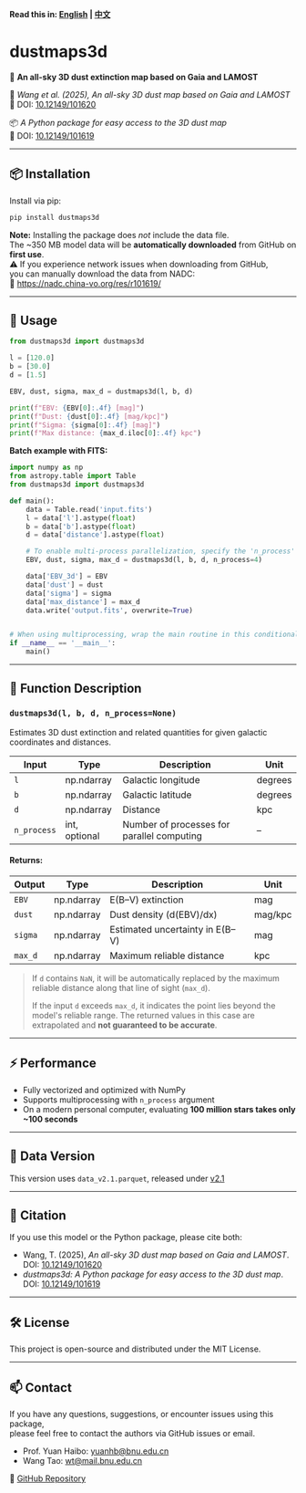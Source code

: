 **Read this in: [English](README.md) | [中文](README.zh-CN.md)**


# dustmaps3d

🌌 **An all-sky 3D dust extinction map based on Gaia and LAMOST**

📄 *Wang et al. (2025),* *An all-sky 3D dust map based on Gaia and LAMOST*  
📌 DOI: [10.12149/101620](https://doi.org/10.12149/101620)

📦 *A Python package for easy access to the 3D dust map*  
📌 DOI: [10.12149/101619](https://nadc.china-vo.org/res/r101619/)

---

## 📦 Installation

Install via pip:

```bash
pip install dustmaps3d
```

**Note:** Installing the package does *not* include the data file.  
The ~350 MB model data will be **automatically downloaded** from GitHub on **first use**.  
⚠️ If you experience network issues when downloading from GitHub,  
you can manually download the data from NADC:  
🔗 https://nadc.china-vo.org/res/r101619/

---

## 🚀 Usage

```python
from dustmaps3d import dustmaps3d

l = [120.0]
b = [30.0]
d = [1.5]

EBV, dust, sigma, max_d = dustmaps3d(l, b, d)

print(f"EBV: {EBV[0]:.4f} [mag]")
print(f"Dust: {dust[0]:.4f} [mag/kpc]")
print(f"Sigma: {sigma[0]:.4f} [mag]")
print(f"Max distance: {max_d.iloc[0]:.4f} kpc")

```

**Batch example with FITS:**

```python
import numpy as np
from astropy.table import Table
from dustmaps3d import dustmaps3d

def main():
    data = Table.read('input.fits')   
    l = data['l'].astype(float)
    b = data['b'].astype(float)
    d = data['distance'].astype(float)

    # To enable multi-process parallelization, specify the 'n_process' parameter with the desired number of processes (e.g., n_process=4). If omitted, the function will run in single-threaded mode and does not require wrapping inside a main() function.
    EBV, dust, sigma, max_d = dustmaps3d(l, b, d, n_process=4)

    data['EBV_3d'] = EBV
    data['dust'] = dust
    data['sigma'] = sigma
    data['max_distance'] = max_d
    data.write('output.fits', overwrite=True)


# When using multiprocessing, wrap the main routine in this conditional statement to ensure compatibility with Windows operating system.
if __name__ == '__main__':
    main()
```

---


## 🧠 Function Description

### `dustmaps3d(l, b, d, n_process=None)`

Estimates 3D dust extinction and related quantities for given galactic coordinates and distances.

| Input       | Type         | Description                        | Unit     |
|-------------|--------------|------------------------------------|----------|
| `l`         | np.ndarray   | Galactic longitude                 | degrees  |
| `b`         | np.ndarray   | Galactic latitude                  | degrees  |
| `d`         | np.ndarray   | Distance                           | kpc      |
| `n_process` | int, optional| Number of processes for parallel computing | –   |

#### Returns:

| Output       | Type         | Description                           | Unit     |
|--------------|--------------|---------------------------------------|----------|
| `EBV`        | np.ndarray   | E(B–V) extinction                     | mag      |
| `dust`       | np.ndarray   | Dust density (d(EBV)/dx)             | mag/kpc  |
| `sigma`      | np.ndarray   | Estimated uncertainty in E(B–V)      | mag      |
| `max_d`      | np.ndarray   | Maximum reliable distance            | kpc      |

> If `d` contains `NaN`, it will be automatically replaced by the maximum reliable distance along that line of sight (`max_d`).
> 
> If the input `d` exceeds `max_d`, it indicates the point lies beyond the model's reliable range. The returned values in this case are extrapolated and **not guaranteed to be accurate**.

---

## ⚡ Performance

- Fully vectorized and optimized with NumPy
- Supports multiprocessing with `n_process` argument
- On a modern personal computer, evaluating **100 million stars takes only ~100 seconds**

---

## 📂 Data Version

This version uses `data_v2.1.parquet`, released under [v2.1](https://github.com/Grapeknight/dustmaps3d/releases/tag/v2.1)

---

## 📜 Citation

If you use this model or the Python package, please cite both:

- Wang, T. (2025), *An all-sky 3D dust map based on Gaia and LAMOST*. DOI: [10.12149/101620](https://doi.org/10.12149/101620)  
- *dustmaps3d: A Python package for easy access to the 3D dust map*. DOI: [10.12149/101619](https://nadc.china-vo.org/res/r101619/)

---

## 🛠️ License

This project is open-source and distributed under the MIT License.

---

## 📫 Contact

If you have any questions, suggestions, or encounter issues using this package,  
please feel free to contact the authors via GitHub issues or email.

- Prof. Yuan Haibo: yuanhb@bnu.edu.cn  
- Wang Tao: wt@mail.bnu.edu.cn

🔗 [GitHub Repository](https://github.com/Grapeknight/dustmaps3d)